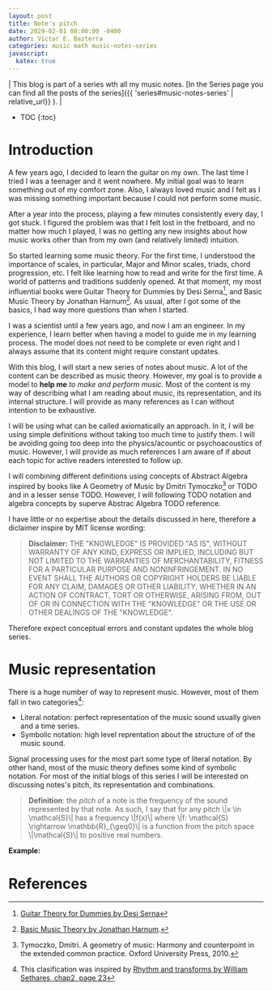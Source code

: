 ```yaml
---
layout: post
title: Note's pitch
date: 2029-02-01 08:00:00 -0400
author: Victor E. Bazterra
categories: music math music-notes-series
javascript:
  katex: true
---
```


| This blog is part of a series wth all my music notes. [In the Series page you can find all the posts of the series]({{ 'series#music-notes-series' | relative_url}} ). |

* TOC
{:toc}

# Introduction

A few years ago, I decided to learn the guitar on my own. The last time I tried I was a teenager and it went nowhere. My initial goal was to learn something out of my comfort zone. Also, I always loved music and I felt as I was missing something important because I could not perform some music.

After a year into the process, playing a few minutes consistently every day, I got stuck. I figured the problem was that I felt lost in the fretboard, and no matter how much I played, I was no getting any new insights about how music works other than from my own (and relatively limited) intuition.

So started learning some music theory. For the first time, I understood the importance of scales, in particular, Major and Minor scales, triads, chord progression, etc. I felt like learning how to read and write for the first time. A world of patterns and traditions suddenly opened. At that moment, my most influential books were Guitar Theory for Dummies by Desi Serna[^1], and Basic Music Theory by Jonathan Harnum[^2]. As usual, after I got some of the basics, I had way more questions than when I started.

I was a scientist until a few years ago, and now I am an engineer. In my experience, I learn better when having a model to guide me in my learning process. The model does not need to be complete or even right and I always assume that its content might require constant updates.

With this blog, I will start a new series of notes about music. A lot of the content can be described as music theory. However, my goal is to provide a model to **help me** *to make and perform music*. Most of the content is my way of describing what I am reading about music, its representation, and its internal structure. I will provide as many references as I can without intention to be exhaustive.

I will be using what can be called axiomatically an approach. In it, I will be using simple definitions without taking too much time to justify them. I will be avoiding going too deep into the physics/acountic or psychoacoustics of music. However, I will provide as much references I am aware of if about each topic for active readers interested to follow up. 

I will combining different definitions using concepts of Abstract Algebra inspired by books like A Geometry of Music by Dmitri Tymoczko[^4] or TODO and in a lesser sense TODO. However, I will following TODO notation and algebra concepts by superve Abstrac Algebra TODO reference. 

I have little or no expertise about the details discussed in here, therefore a diclaimer inspire by MIT license wording:

> **Disclaimer:** THE "KNOWLEDGE" IS PROVIDED "AS IS", WITHOUT WARRANTY OF ANY KIND, EXPRESS OR IMPLIED, INCLUDING BUT NOT LIMITED TO THE WARRANTIES OF MERCHANTABILITY, FITNESS FOR A PARTICULAR PURPOSE AND NONINFRINGEMENT. IN NO EVENT SHALL THE AUTHORS OR COPYRIGHT HOLDERS BE LIABLE FOR ANY CLAIM, DAMAGES OR OTHER LIABILITY, WHETHER IN AN ACTION OF CONTRACT, TORT OR OTHERWISE, ARISING FROM, OUT OF OR IN CONNECTION WITH THE "KNOWLEDGE" OR THE USE OR OTHER DEALINGS OF THE "KNOWLEDGE".

Therefore expect conceptual errors and constant updates the whole blog series.

# Music representation

There is a huge number of way to represent music. However, most of them fall in two categories[^3]:

* Literal notation: perfect representation of the music sound usually given and a time series.
* Symbolic notation: high level reprentation about the structure of of the music sound.

Signal processing uses for the most part some type of literal notation. By other hand, most of the music theory defines some kind of symbolic notation. For most of the initial blogs of this series I will be interested on discussing notes's pitch, its representation and combinations.

> **Definition**: the *pitch* of a note is the frequency of the sound represented by that note. As such, I say that for any pitch \\|x \in \mathcal{S}\\| has a frequency \\|f(x)\\| where \\|f: \mathcal{S} \rightarrow \mathbb{R}_{\geq0}\\| is a function from the pitch space \\|\mathcal{S}\\| to positive real numbers. 

**Example:**

# References

[^1]: [Guitar Theory for Dummies by Desi Serna](https://www.wiley.com/en-as/Guitar+Theory+For+Dummies%3A+Book+%2B+Online+Video+%26+Audio+Instruction-p-9781118646939)
[^2]: [Basic Music Theory by Jonathan Harnum](http://www.sol-ut.com/store/p1/Basic_Music_Theory%3A_How_to_Read%2C_Write%2C_and_Understand_Written_Music_%284th_edition%29.html).
[^3]: This clasification was inspired by [Rhythm and transforms by William Sethares, chap2, page 23](https://www.springer.com/gp/book/9781846286391)
[^4]: Tymoczko, Dmitri. A geometry of music: Harmony and counterpoint in the extended common practice. Oxford University Press, 2010.